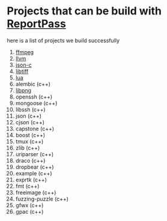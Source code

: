 # Projects that can be build with [ReportPass](./ReportFunctionExecutedPass/)

here is a list of projects we build successfully

1. [ffmpeg](./oss-fuzz/projects/ffmpeg/build_w_pass.sh)
2. [llvm](./oss-fuzz/projects/llvm/build_w_pass.sh)
3. [json-c](./oss-fuzz/projects/json-c/build_w_pass.sh)
4. [libtiff](./oss-fuzz/projects/libtiff/build_w_pass.sh)
5. [lua](./oss-fuzz/projects/lua/build_w_pass.sh)
6. alembic (c++)
7. [libpng](./oss-fuzz/projects/libpng/build_w_pass.sh)
8. openssh (c++)
9. mongoose (c++)
10. libssh (c++)
11. json (c++)
12. cjson (c++)
13. capstone (c++)
14. boost (c++)
15. tmux (c++)
16. zlib (c++)
17. uriparser (c++)
18. draco (c++)
19. dropbear (c++)
20. example (c++)
21. exprtk (c++)
22. fmt (c++)
23. freeimage (c++)
24. fuzzing-puzzle (c++)
25. gfwx (c++)
26. gpac (c++)

